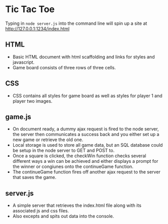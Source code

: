 # Tic Tac Toe

Typing in ```node server.js``` into the command line will spin up a site at http://127.0.0.1:1234/index.html 

## HTML
- Basic HTML document with html scaffolding and links for styles and javascript.
- Game board consists of three rows of three cells.

## CSS
- CSS contains all styles for game board as well as styles for player 1 and player two images.

## game.js 
- On document ready, a dummy ajax request is fired to the node server, the server then communicates a success back and you either set up a new game or retrieve the old one.
- Local storage is used to store all game data, but an SQL database could be setup in the node server to GET and POST to. 
- Once a square is clicked, the checkWin function checks several different ways a win can be achieved and either displays a prompt for the winner or congiunes onto the continueGame function.
- The continueGame function fires off another ajax request to the server that saves the game.

## server.js
- A simple server that retrieves the index.html file along with its associated js and css files.
- Also excepts and spits out data into the console.
